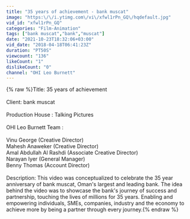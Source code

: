 ```yaml
---
title: "35 years of achievement - bank muscat"
image: "https:\/\/i.ytimg.com\/vi\/xfwl1rPn_GQ\/hqdefault.jpg"
vid_id: "xfwl1rPn_GQ"
categories: "Film-Animation"
tags: ["bank muscat","bank","muscat"]
date: "2021-10-23T18:32:06+03:00"
vid_date: "2018-04-18T06:41:23Z"
duration: "PT50S"
viewcount: "136"
likeCount: "1"
dislikeCount: "0"
channel: "OHI Leo Burnett"
---
```

{% raw %}Title: 35 years of achievement<br /><br />Client: bank muscat<br /><br />Production House : Talking Pictures <br /><br />OHI Leo Burnett Team : <br /><br />Vinu George (Creative Director)<br />Mahesh Anaweker  (Creative Director) <br />Amal Abdullah Al Rashdi (Associate Creative Director)<br />Narayan Iyer (General Manager) <br />Benny Thomas (Account Director) <br /><br />Description: This video was conceptualized to celebrate the 35 year anniversary of bank muscat, Oman's largest and leading bank. The idea behind the video was to showcase the bank's journey of success and partnership, touching the lives of millions for 35 years. Enabling and empowering individuals, SMEs, companies, industry and the economy to achieve more by being a partner through every journey.{% endraw %}
